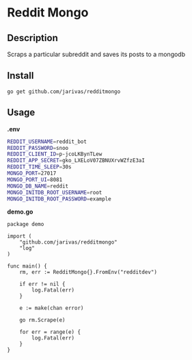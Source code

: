 # Reddit Mongo
## Description
Scraps a particular subreddit and saves its posts to a mongodb

## Install
```go get github.com/jarivas/redditmongo```

## Usage
**.env**
```bash
REDDIT_USERNAME=reddit_bot
REDDIT_PASSWORD=snoo
REDDIT_CLIENT_ID=p-jcoLKBynTLew
REDDIT_APP_SECRET=gko_LXELoV07ZBNUXrvWZfzE3aI
REDDIT_TIME_SLEEP=30s
MONGO_PORT=27017
MONGO_PORT_UI=8081
MONGO_DB_NAME=reddit
MONGO_INITDB_ROOT_USERNAME=root
MONGO_INITDB_ROOT_PASSWORD=example
```
**demo.go**
```golang
package demo

import (
	"github.com/jarivas/redditmongo"
    "log"
)

func main() {
	rm, err := RedditMongo{}.FromEnv("redditdev")

	if err != nil {
		log.Fatal(err)
	}

	e := make(chan error)

	go rm.Scrape(e)

	for err = range(e) {
		log.Fatal(err)
	}
}
```
